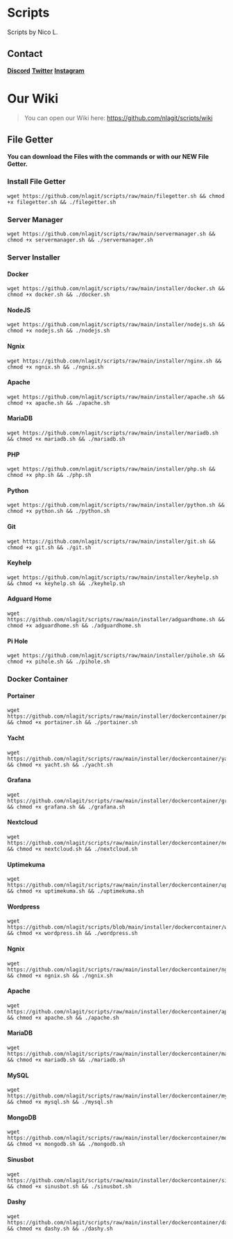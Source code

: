 # Scripts
Scripts by Nico L.


## Contact
**[Discord](https://discord.gg/sJyV76utga)**
**[Twitter](https://twitter.com/@nlatweet)**
**[Instagram](https://instagram.com/nla.insta)**


# Our Wiki
> You can open our Wiki here:
https://github.com/nlagit/scripts/wiki


## File Getter
**You can download the Files with the commands or with our NEW File Getter.**





### Install File Getter
```
wget https://github.com/nlagit/scripts/raw/main/filegetter.sh && chmod +x filegetter.sh && ./filegetter.sh
```


### Server Manager
```
wget https://github.com/nlagit/scripts/raw/main/servermanager.sh && chmod +x servermanager.sh && ./servermanager.sh
```

### Server Installer

#### Docker
```
wget https://github.com/nlagit/scripts/raw/main/installer/docker.sh && chmod +x docker.sh && ./docker.sh
```

#### NodeJS
```
wget https://github.com/nlagit/scripts/raw/main/installer/nodejs.sh && chmod +x nodejs.sh && ./nodejs.sh
```

#### Ngnix
```
wget https://github.com/nlagit/scripts/raw/main/installer/nginx.sh && chmod +x ngnix.sh && ./ngnix.sh
```

#### Apache
```
wget https://github.com/nlagit/scripts/raw/main/installer/apache.sh && chmod +x apache.sh && ./apache.sh
```

#### MariaDB
```
wget https://github.com/nlagit/scripts/raw/main/installer/mariadb.sh && chmod +x mariadb.sh && ./mariadb.sh
```

#### PHP
```
wget https://github.com/nlagit/scripts/raw/main/installer/php.sh && chmod +x php.sh && ./php.sh
```

#### Python
```
wget https://github.com/nlagit/scripts/raw/main/installer/python.sh && chmod +x python.sh && ./python.sh
```

#### Git
```
wget https://github.com/nlagit/scripts/raw/main/installer/git.sh && chmod +x git.sh && ./git.sh
```

#### Keyhelp
```
wget https://github.com/nlagit/scripts/raw/main/installer/keyhelp.sh && chmod +x keyhelp.sh && ./keyhelp.sh
```

#### Adguard Home
```
wget https://github.com/nlagit/scripts/raw/main/installer/adguardhome.sh && chmod +x adguardhome.sh && ./adguardhome.sh
```

#### Pi Hole
```
wget https://github.com/nlagit/scripts/raw/main/installer/pihole.sh && chmod +x pihole.sh && ./pihole.sh
```

### Docker Container

#### Portainer
```
wget https://github.com/nlagit/scripts/raw/main/installer/dockercontainer/portainer.sh && chmod +x portainer.sh && ./portainer.sh
```

#### Yacht
```
wget https://github.com/nlagit/scripts/raw/main/installer/dockercontainer/yacht.sh && chmod +x yacht.sh && ./yacht.sh
```

#### Grafana
```
wget https://github.com/nlagit/scripts/raw/main/installer/dockercontainer/grafana.sh && chmod +x grafana.sh && ./grafana.sh
```

#### Nextcloud
```
wget https://github.com/nlagit/scripts/raw/main/installer/dockercontainer/nextcloud.sh && chmod +x nextcloud.sh && ./nextcloud.sh
```

#### Uptimekuma
```
wget https://github.com/nlagit/scripts/raw/main/installer/dockercontainer/uptimekuma.sh && chmod +x uptimekuma.sh && ./uptimekuma.sh
```

#### Wordpress
```
wget https://github.com/nlagit/scripts/blob/main/installer/dockercontainer/wordpress.sh && chmod +x wordpress.sh && ./wordpress.sh
```

#### Ngnix
```
wget https://github.com/nlagit/scripts/raw/main/installer/dockercontainer/nginx.sh && chmod +x ngnix.sh && ./ngnix.sh
```

#### Apache
```
wget https://github.com/nlagit/scripts/raw/main/installer/dockercontainer/apache.sh && chmod +x apache.sh && ./apache.sh
```

#### MariaDB
```
wget https://github.com/nlagit/scripts/raw/main/installer/dockercontainer/mariadb.sh && chmod +x mariadb.sh && ./mariadb.sh
```

#### MySQL
```
wget https://github.com/nlagit/scripts/raw/main/installer/dockercontainer/mysql.sh && chmod +x mysql.sh && ./mysql.sh
```

#### MongoDB
```
wget https://github.com/nlagit/scripts/raw/main/installer/dockercontainer/mongodb.sh && chmod +x mongodb.sh && ./mongodb.sh
```

#### Sinusbot
```
wget https://github.com/nlagit/scripts/raw/main/installer/dockercontainer/sinusbot.sh && chmod +x sinusbot.sh && ./sinusbot.sh
```

#### Dashy
```
wget https://github.com/nlagit/scripts/raw/main/installer/dockercontainer/dashy.sh && chmod +x dashy.sh && ./dashy.sh
```

